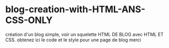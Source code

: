 # blog-creation-with-HTML-ANS-CSS-ONLY
création d'un blog simple, voir un squelette HTML DE BLOG avec HTML ET CSS. obtenez ici le code et le style pour une page de blog
merci
